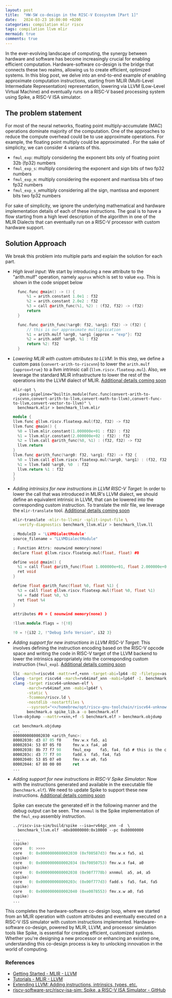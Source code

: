 ```yaml
---
layout: post
title:  "HW-SW co-design in the RISC-V Ecosystem [Part 1]"
date:   2024-03-23 10:00:00 +0200
categories: compilation mlir riscv
tags: compilation llvm mlir
mermaid: true
comments: true
---
```


In the ever-evolving landscape of computing, the synergy between hardware and software has become increasingly crucial for enabling efficient computation. Hardware-software co-design
 is the bridge that connects these two realms, allowing us to create efficient, optimized systems. In this blog post, we delve into an end-to-end example of enabling
approximate computation instructions, starting from MLIR (Multi-Level Intermediate Representation) representation, lowering via LLVM (Low-Level Virtual Machine) and eventually runs on a RISC-V based processing system using Spike, a RISC-V ISA simulator.

## The problem statement

For most of the neural networks, floating point multiply-accumulate (MAC) operations
dominate majority of the computation. One of the approaches to reduce the compute overhead
could be to use approximate operations. For example, the floating point multiply could be approximated . For the sake
of simplicity, we can consider 4 variants of this.
- `fmul_exp`: multiply  considering the exponent bits only of floating point 32b (fp32) numbers
- `fmul_exp_s`: multiply  considering the exponent and sign bits of two fp32 numbers
- `fmul_exp_m`: multiply  considering the exponent and mantissa bits of two fp32 numbers
- `fmul_exp_s_m`multiply  considering all the sign, mantissa and exponent bits  two fp32 numbers

For sake of simplicity, we ignore the underlying mathematical and hardware implementation details of each of these instructions.
The goal is to have a flow starting from a high level description of the algorithm in one of the MLIR Dialects that can eventually run on a RISC-V processor with custom hardware support.


## Solution Approach

We break this problem into multiple parts and explain the solution for each part.

- *High level input*: We start by introducing a new attribute to the "arith.mulf" operation, namely `approx` which is set to value
  `exp`. This is shown in the code snippet below

  ```c++
    func.func @main() -> () {
        %1 = arith.constant 1.0e1 : f32
        %2 = arith.constant 2.0e2 : f32
        %3 = call @arith_func(%1, %2) : (f32, f32) -> (f32)
        return
    }

    func.func @arith_func(%arg0: f32, %arg1: f32) -> (f32) {
        // this is our approximate multiplication
        %1 = arith.mulf %arg0, %arg1 {approx = "exp"}: f32
        %2 = arith.addf %arg0, %1 : f32
        return %2: f32
    }

  ```

- *Lowering MLIR with custom attributes to LLVM*: In this step, we define a custom pass (`convert-arith-to-riscvnn`) to lower the `arith.mulf {approx=true}` to a llvm intrinsic call (`llvm.riscv.floatexp.mul`). Also, we leverage the standard MLIR infrastructure to lower the rest of the operations into the LLVM dialect of MLIR. [Additional details coming soon]()

  ```
  mlir-opt \
    -pass-pipeline="builtin.module(func.func(convert-arith-to-riscvnn,convert-arith-to-llvm,convert-math-to-llvm),convert-func-to-llvm,convert-vector-to-llvm)" \
    benchmark.mlir > benchmark_llvm.mlir
  ```

  ```c++
  module {
  llvm.func @llvm.riscv.floatexp.mul(f32, f32) -> f32
  llvm.func @main() {
    %0 = llvm.mlir.constant(1.000000e+01 : f32) : f32
    %1 = llvm.mlir.constant(2.000000e+02 : f32) : f32
    %2 = llvm.call @arith_func(%0, %1) : (f32, f32) -> f32
    llvm.return
  }
  llvm.func @arith_func(%arg0: f32, %arg1: f32) -> f32 {
    %0 = llvm.call @llvm.riscv.floatexp.mul(%arg0, %arg1) : (f32, f32) -> f32
    %1 = llvm.fadd %arg0, %0  : f32
    llvm.return %1 : f32
  }
  }
  ```
- *Adding intrinsics for new instructions in LLVM RISC-V Target*: In order to lower the call that was introduced in MLIR's LLVM dialect, we should define an equivalent intrinsic in LLVM, that can be lowered into the corresponding custom instruction. To translate the mlir file, we leverage the `mlir-translate` tool. [Additional details coming soon]()

  ```bash
  mlir-translate -mlir-to-llvmir -split-input-file \
    -verify-diagnostics benchmark_llvm.mlir > benchmark_llvm.ll
  ```

  ```c++
  ; ModuleID = 'LLVMDialectModule'
  source_filename = "LLVMDialectModule"

  ; Function Attrs: nounwind memory(none)
  declare float @llvm.riscv.floatexp.mul(float, float) #0

  define void @main() {
    %1 = call float @arith_func(float 1.000000e+01, float 2.000000e+02)
    ret void
  }

  define float @arith_func(float %0, float %1) {
    %3 = call float @llvm.riscv.floatexp.mul(float %0, float %1)
    %4 = fadd float %0, %3
    ret float %4
  }

  attributes #0 = { nounwind memory(none) }

  !llvm.module.flags = !{!0}

  !0 = !{i32 2, !"Debug Info Version", i32 3}
  ```

- *Adding support for new instructions in LLVM RISC-V Target*: This involves defining the instruction encoding based
 on the RISC-V opcode space and writing the code in RISC-V target of the LLVM backend to lower the intrinsics appropriately into the corresponding custom instruction (`fmul_exp`). [Additional details coming soon]()

  ```bash
  llc -march=riscv64 -mattr=+f,+xnn -target-abi=lp64 -O2 -filetype=asm benchmark_llvm.ll > benchmark_llvm.s
  clang -target riscv64 -march=rv64imaf_xnn -mabi=lp64f -I. benchmark_llvm.s > benchmark.o
  clang -target riscv64-unknown-elf \
		-march=rv64imaf_xnn -mabi=lp64f \
		-static \
		-Tcommon/riscv.ld \
		-nostdlib -nostartfiles \
		--sysroot="<>/homebrew/opt/riscv-gnu-toolchain/riscv64-unknown-elf/" --gcc-toolchain="<>/homebrew/opt/riscv-gnu-toolchain/"  \
		benchmark.o spike_lib.a -o benchmark.elf
  llvm-objdump --mattr=+xnn,+f -S benchmark.elf > benchmark.objdump
  ```

  ```NASM
  cat benchmark.objdump
  ...
  0000000080002030 <arith_func>:
  80002030: d3 87 05 f0  	fmv.w.x	fa5, a1
  80002034: 53 07 05 f0  	fmv.w.x	fa4, a0
  80002038: 8b 77 f7 98  	fmul_exp	fa5, fa4, fa5 # this is the custom RISC-V instruction
  8000203c: d3 77 f7 00  	fadd.s	fa5, fa4, fa5
  80002040: 53 85 07 e0  	fmv.x.w	a0, fa5
  80002044: 67 80 00 00  	ret
  ...
  ```

- *Adding support for new instructions in RISC-V Spike Simulator*: Now with the instructions generated and available in the executable file (`benchmark.elf`). We need to update Spike to support these new instructions. [Additional details coming soon]()

  Spike can execute the generated elf in the following manner and the debug output can be seen.  The `xnnmul` is the Spike implementation of the `fmul_exp` assembly instruction.
  ```shell
  ../riscv-isa-sim/build/spike --isa=rv64gc_xnn -d  \
    benchmark_llvm.elf -m0x80000000:0x10000 --pc 0x80000000
  ```

  ```nasm
  ...
  (spike)
  core   0: >>>>
  core   0: 0x0000000080002030 (0xf00587d3) fmv.w.x fa5, a1
  (spike)
  core   0: 0x0000000080002034 (0xf0050753) fmv.w.x fa4, a0
  (spike)
  core   0: 0x0000000080002038 (0x98f7778b) xnnmul  a5, a4, a5
  (spike)
  core   0: 0x000000008000203c (0x00f777d3) fadd.s  fa5, fa4, fa5
  (spike)
  core   0: 0x0000000080002040 (0xe0078553) fmv.x.w a0, fa5
  (spike)
  ...
  ```

This completes the hardware-software co-design loop, where we started from an MLIR operation with custom attributes and eventually executed on a RISC-V ISS simulator with custom instructions implemented. Hardware-software co-design, powered by MLIR, LLVM, and processor simulation tools like Spike, is essential for creating efficient, customized systems. Whether you're designing a new processor or enhancing an existing one, understanding this co-design process is key to unlocking innovation in the world of computing.


### References
+ [Getting Started - MLIR - LLVM](https://mlir.llvm.org/getting_started/)
+ [Tutorials - MLIR - LLVM](https://mlir.llvm.org/docs/Tutorials/)
+ [Extending LLVM:  Adding instructions, intrinsics, types, etc.](https://llvm.org/docs/ExtendingLLVM.html)
+ [riscv-software-src/riscv-isa-sim: Spike, a RISC-V ISA Simulator - GitHub](https://github.com/riscv-software-src/riscv-isa-sim)
